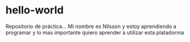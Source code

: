 # hello-world
Repositorio de práctica...
Mi nombre es Nilsson y estoy aprendiendo a programar
y lo mas importante quiero aprender a utilizar esta platadorma
